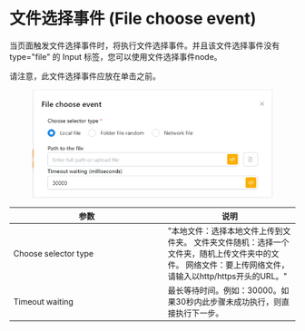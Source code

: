 # 文件选择事件 (File choose event)

当页面触发文件选择事件时，将执行文件选择事件。并且该文件选择事件没有 type="file" 的 Input 标签，您可以使用文件选择事件node。

请注意，此文件选择事件应放在单击之前。

<figure><img src="../../.gitbook/assets/image (9) (1) (1) (1).png" alt=""><figcaption></figcaption></figure>

<table><thead><tr><th width="258">参数</th><th>说明</th></tr></thead><tbody><tr><td>Choose selector type</td><td>"本地文件：选择本地文件上传到文件夹。 文件夹文件随机：选择一个文件夹，随机上传文件夹中的文件。 网络文件：要上传网络文件，请输入以http/https开头的URL。"</td></tr><tr><td>Timeout waiting</td><td>最长等待时间。例如：30000。如果30秒内此步骤未成功执行，则直接执行下一步。</td></tr></tbody></table>
